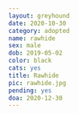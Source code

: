 ```yaml
---
layout: greyhound
date: 2020-10-30
category: adopted
name: rawhide
sex: male
dob: 2019-05-02
color: black
cats: yes
title: Rawhide
pic: rawhide.jpg
pending: yes
doa: 2020-12-30
---
```


